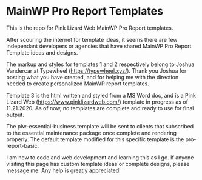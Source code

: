 # MainWP Pro Report Templates
This is the repo for Pink Lizard Web MainWP Pro Report templates. 

After scouring the internet for template ideas, it seems there are few independant developers or agencies that have shared MainWP Pro Report Template ideas and designs. 

The markup and styles for templates 1 and 2 respectively belong to Joshua Vandercar at Typewheel (https://typewheel.xyz/). Thank you Joshua for posting what you have created, and for helping me with the direction needed to create personalized MainWP report templates.

Template 3 is the html written and styled from a MS Word doc, and is a Pink Lizard Web (https://www.pinklizardweb.com/) template in progress as of 11.21.2020. As of now, no templates are complete and ready to use for final output.

The plw-essential-business template will be sent to clients that subscribed to the essential maintenance package once complete and rendering properly. The default template modified for this specific template is the pro-report-basic.

I am new to code and web development and learning this as I go. If anyone visiting this page has custom template ideas or complete designs, please message me. Any help is greatly appreciated!